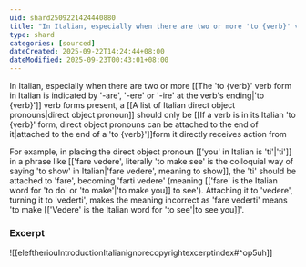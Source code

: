 ```yaml
---
uid: shard2509221424440880
title: "In Italian, especially when there are two or more 'to {verb}' verb forms present, a direct object pronoun should only be attached to the end of the 'to {verb}' form it directly receives action from"
type: shard
categories: [sourced]
dateCreated: 2025-09-22T14:24:44+08:00
dateModified: 2025-09-23T00:43:01+08:00
---
```

In Italian, especially when there are two or more [[The 'to {verb}' verb form in Italian is indicated by '-are', '-ere' or '-ire' at the verb's ending|'to {verb}']] verb forms present, a [[A list of Italian direct object pronouns|direct object pronoun]] should only be [[If a verb is in its Italian 'to {verb}' form, direct object pronouns can be attached to the end of it|attached to the end of a 'to {verb}']]form it directly receives action from

For example, in placing the direct object pronoun [['you' in Italian is 'ti'|'ti']] in a phrase like [['fare vedere', literally 'to make see' is the colloquial way of saying 'to show' in Italian|'fare vedere', meaning to show]], the 'ti' should be attached to 'fare', becoming 'farti vedere' (meaning [['fare' is the Italian word for 'to do' or 'to make'|'to make you]] to see'). Attaching it to 'vedere', turning it to 'vederti', makes the meaning incorrect as 'fare vederti' means 'to make [['Vedere' is the Italian word for 'to see'|to see you]]'.

### Excerpt
![[eleftheriouIntroductionItalianignorecopyrightexcerptindex#^op5uh]]